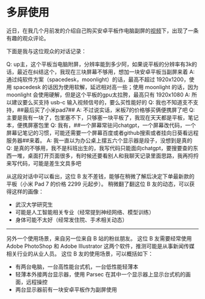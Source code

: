 # 多屏使用

近日，在我几个月前发的介绍自己购买安卓平板作电脑副屏的[视频](https://www.bilibili.com/video/BV1WJ4m1g7RC/)下，出现了一条有趣的观众评论。

下面是我与这位观众的对话记录：

Q: up主，这个平板当电脑附屏，分辨率能到多少阿，如果说平板的分辨率有3k的话，最近在纠结这个，我现在三块屏幕不够用，想加一块安卓平板当副屏来着
A: 通过纯软件方案（spacedesk，moonlight）的话，最高不超过 1920x1200，使用 spacedesk 的话因为使用软解，延迟相对高一些；使用 moonlight 的话，因为 moonlight 会使用硬解，但是这个平板的gpu太拉胯，最高只有 1920x1080
A: 所以建议要么买支持 usb-c 输入视频信号的，要么买性能好的
Q: 我也不知道支不支持，##最后买了小米pad7##
A: 不过说实话，米板7的价格够买俩便携屏了吧
Q: 主要是我有一块了，包里塞不下，只够塞一块平板了，我现在天天都是平板，笔记本，便携屏塞包里
Q: 我有，##一个屏幕常驻问chatgpt，一个屏幕改代码，一个屏幕记笔记的习惯，可能还需要一个屏幕百度或者github搜索或者挂向日葵看远程服务器##来着。
A: 我一直以为办公桌上摆五六个显示器是段子，没想到是真的
Q: 是真的不够用，我不是科班出生的，我写代码只能面向chatgpt，要搜要查的东西一堆，桌面打开页面很多，有时候还要看别人和我聊天记录里面思路，我再捋捋来写代码，可能是差生文具多吧

从这段对话中可以看出，这位 B 友不差钱，能够在稍微了解后决定下单最新款的平板（小米 Pad 7 的价格 2299 元起步）。
稍微翻了翻这位 B 友的动态，可以获得这样的画像：
- 武汉大学研究生
- 可能是人工智能相关专业（经常提到神经网络、模型训练）
- 身体可能不太好（经常发住院、手术相关动态）

- - -

另外一个使用场景，来自另一位来自 B 站的粉丝朋友。
这位 B 友需要经常使用 Adobe PhotoShop 和 Adobe Illustrator 这两个软件，推测可能是从事新闻传媒相关行业的从业人员。
这位 B 友的使用场景，可以概括如下：
- 有两台电脑，一台高性能台式机，一台低性能轻薄本
- 轻薄本外接两台显示器，使用 Parsec 在其中一个显示器上显示台式机的画面，远程操控
- 两台显示器前有一块安卓平板作为副屏使用
